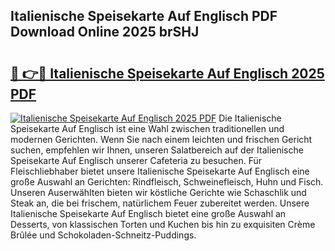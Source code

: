 ## Italienische Speisekarte Auf Englisch PDF Download Online 2025 brSHJ

# <h2><a href="http://gcdksow.nevu.top/?p=Italienische+Speisekarte+Auf+Englisch">🔗 👉🔴 Italienische Speisekarte Auf Englisch 2025 PDF</a></h2>

[![Italienische Speisekarte Auf Englisch 2025 PDF](https://i.imgur.com/dBaPXMq.png)](http://gcdksow.nevu.top/?p=Italienische+Speisekarte+Auf+Englisch)
Die Italienische Speisekarte Auf Englisch ist eine Wahl zwischen traditionellen und modernen Gerichten. Wenn Sie nach einem leichten und frischen Gericht suchen, empfehlen wir Ihnen, unseren Salatbereich auf der Italienische Speisekarte Auf Englisch unserer Cafeteria zu besuchen. Für Fleischliebhaber bietet unsere Italienische Speisekarte Auf Englisch eine große Auswahl an Gerichten: Rindfleisch, Schweinefleisch, Huhn und Fisch. Unseren Auserwählten bieten wir köstliche Gerichte wie Schaschlik und Steak an, die bei frischem, natürlichem Feuer zubereitet werden. Unsere Italienische Speisekarte Auf Englisch bietet eine große Auswahl an Desserts, von klassischen Torten und Kuchen bis hin zu exquisiten Crème Brûlée und Schokoladen-Schneitz-Puddings.
